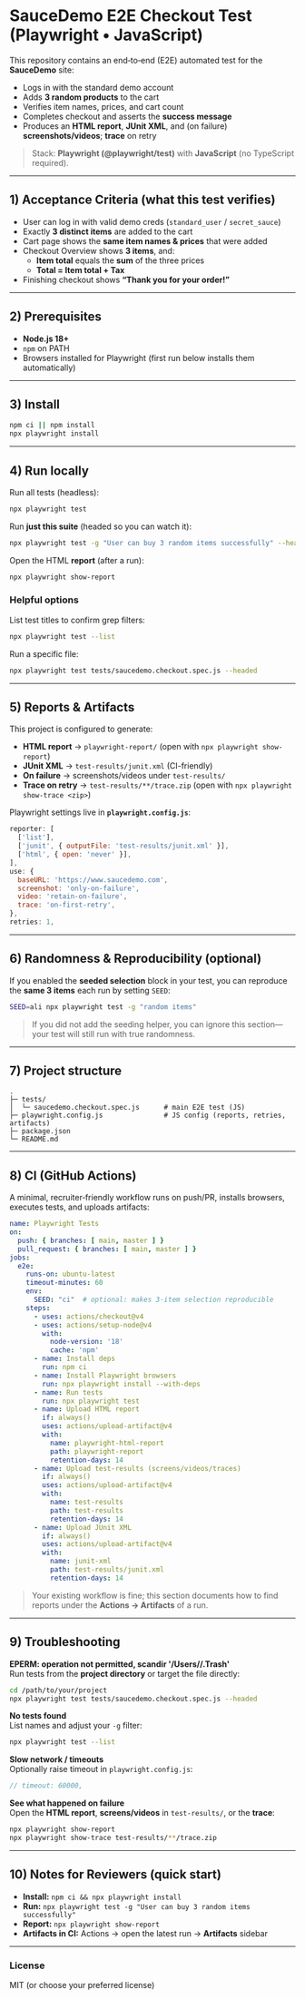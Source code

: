 # SauceDemo E2E Checkout Test (Playwright • JavaScript)

This repository contains an end‑to‑end (E2E) automated test for the **SauceDemo** site:
- Logs in with the standard demo account
- Adds **3 random products** to the cart
- Verifies item names, prices, and cart count
- Completes checkout and asserts the **success message**
- Produces an **HTML report**, **JUnit XML**, and (on failure) **screenshots/videos**; **trace** on retry

> Stack: **Playwright (@playwright/test)** with **JavaScript** (no TypeScript required).

---

## 1) Acceptance Criteria (what this test verifies)
- User can log in with valid demo creds (`standard_user` / `secret_sauce`)
- Exactly **3 distinct items** are added to the cart
- Cart page shows the **same item names & prices** that were added
- Checkout Overview shows **3 items**, and:
  - **Item total** equals the **sum** of the three prices
  - **Total = Item total + Tax**
- Finishing checkout shows **“Thank you for your order!”**

---

## 2) Prerequisites
- **Node.js 18+**
- `npm` on PATH
- Browsers installed for Playwright (first run below installs them automatically)

---

## 3) Install
```bash
npm ci || npm install
npx playwright install
```

---

## 4) Run locally

Run all tests (headless):
```bash
npx playwright test
```

Run **just this suite** (headed so you can watch it):
```bash
npx playwright test -g "User can buy 3 random items successfully" --headed
```

Open the HTML **report** (after a run):
```bash
npx playwright show-report
```

### Helpful options
List test titles to confirm grep filters:
```bash
npx playwright test --list
```
Run a specific file:
```bash
npx playwright test tests/saucedemo.checkout.spec.js --headed
```

---

## 5) Reports & Artifacts

This project is configured to generate:
- **HTML report** → `playwright-report/` (open with `npx playwright show-report`)
- **JUnit XML** → `test-results/junit.xml` (CI-friendly)
- **On failure** → screenshots/videos under `test-results/`
- **Trace on retry** → `test-results/**/trace.zip` (open with `npx playwright show-trace <zip>`)

Playwright settings live in **`playwright.config.js`**:
```js
reporter: [
  ['list'],
  ['junit', { outputFile: 'test-results/junit.xml' }],
  ['html', { open: 'never' }],
],
use: {
  baseURL: 'https://www.saucedemo.com',
  screenshot: 'only-on-failure',
  video: 'retain-on-failure',
  trace: 'on-first-retry',
},
retries: 1,
```

---

## 6) Randomness & Reproducibility (optional)
If you enabled the **seeded selection** block in your test, you can reproduce the **same 3 items** each run by setting `SEED`:
```bash
SEED=ali npx playwright test -g "random items"
```
> If you did not add the seeding helper, you can ignore this section—your test will still run with true randomness.

---

## 7) Project structure
```
.
├─ tests/
│  └─ saucedemo.checkout.spec.js      # main E2E test (JS)
├─ playwright.config.js               # JS config (reports, retries, artifacts)
├─ package.json
└─ README.md
```

---

## 8) CI (GitHub Actions)

A minimal, recruiter‑friendly workflow runs on push/PR, installs browsers, executes tests, and uploads artifacts:

```yaml
name: Playwright Tests
on:
  push: { branches: [ main, master ] }
  pull_request: { branches: [ main, master ] }
jobs:
  e2e:
    runs-on: ubuntu-latest
    timeout-minutes: 60
    env:
      SEED: "ci"  # optional: makes 3‑item selection reproducible
    steps:
      - uses: actions/checkout@v4
      - uses: actions/setup-node@v4
        with:
          node-version: '18'
          cache: 'npm'
      - name: Install deps
        run: npm ci
      - name: Install Playwright browsers
        run: npx playwright install --with-deps
      - name: Run tests
        run: npx playwright test
      - name: Upload HTML report
        if: always()
        uses: actions/upload-artifact@v4
        with:
          name: playwright-html-report
          path: playwright-report
          retention-days: 14
      - name: Upload test-results (screens/videos/traces)
        if: always()
        uses: actions/upload-artifact@v4
        with:
          name: test-results
          path: test-results
          retention-days: 14
      - name: Upload JUnit XML
        if: always()
        uses: actions/upload-artifact@v4
        with:
          name: junit-xml
          path: test-results/junit.xml
          retention-days: 14
```

> Your existing workflow is fine; this section documents how to find reports under the **Actions → Artifacts** of a run.

---

## 9) Troubleshooting

**EPERM: operation not permitted, scandir '/Users/<you>/.Trash'**  
Run tests from the **project directory** or target the file directly:
```bash
cd /path/to/your/project
npx playwright test tests/saucedemo.checkout.spec.js --headed
```

**No tests found**  
List names and adjust your `-g` filter:
```bash
npx playwright test --list
```

**Slow network / timeouts**  
Optionally raise timeout in `playwright.config.js`:
```js
// timeout: 60000,
```

**See what happened on failure**  
Open the **HTML report**, **screens/videos** in `test-results/`, or the **trace**:
```bash
npx playwright show-report
npx playwright show-trace test-results/**/trace.zip
```

---

## 10) Notes for Reviewers (quick start)

- **Install:** `npm ci && npx playwright install`
- **Run:** `npx playwright test -g "User can buy 3 random items successfully"`
- **Report:** `npx playwright show-report`
- **Artifacts in CI:** Actions → open the latest run → **Artifacts** sidebar

---

### License
MIT (or choose your preferred license)
